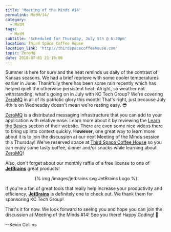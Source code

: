 ```yaml
---
title: 'Meeting of the Minds #14'
permalink: MotM/14/
category:
  - MotM
tags:
  - MotM
subtitle: 'Scheduled for Thursday, July 5th @ 6:30pm'
location: Third Space Coffee House
location_link: 'http://thirdspacecoffeehouse.com'
topic: ZeroMQ
date: 2018-07-01 21:10:00
---
```


Summer is here for sure and the heat reminds us daily of the contrast of Kansas seasons.  We had a brief reprieve with some cooler temperatures earlier in June.  Thankfully there has been some rain recently which has helped quell the otherwise persistent heat.  Alright, so weather not withstanding, what's going on in July with KC Tech Group?  We're covering [ZeroMQ][] in all of its patriotic glory this month!  That's right, just because July 4th is on Wednesday doesn't mean we're resting easy.  😎
<!-- more -->

[ZeroMQ][] is a distributed messaging infrastructure that you can add to your application with relative ease.  Learn more about it by reviewing the [Learn the Basics](http://zeromq.org/intro:read-the-manual) section of their website.  There are even some nice videos there to bring up into context quickly.  **However**, one great way to learn more about it is to join the discussion at our next Meeting of the Minds session this Thursday!  We've reserved space at [Third Space Coffee House](http://thirdspacecoffeehouse.com) so you can enjoy some tasty coffee, dinner and/or snacks while learning about [ZeroMQ][]!

Also, don't forget about our monthly raffle of a free license to one of **[JetBrains][]** great products!

<center>
{% img /images/jetbrains.svg JetBrains Logo %}
</center>

If you're a fan of great tools that really help increase your productivity and efficiency, **[JetBrains][]** is definitely one to check out.  We thank them for sponsoring KC Tech Group!

That's it for now.  We look forward to seeing you and hope you can join the discussion at Meeting of the Minds #14!  See you there!  Happy Coding!  🧐

--Kevin Collins

[Jetbrains]: https://www.jetbrains.com "Jetbrains"
[ZeroMQ]: http://zeromq.org "ZeroMQ"